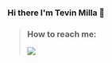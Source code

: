 <div>
  
### Hi there I'm Tevin Milla 👋

> ###  How to reach me: 
>   <a href="mailto:millatevin@gmail.com"><img src="https://img.shields.io/badge/Gmail-black?style=for-the-badge&logo=gmail&logoColor=green" /></a>

</div>
<!--
**MrazTevin/MrazTevin** is a ✨ _special_ ✨ repository because its `README.md` (this file) appears on your GitHub profile.

Here are some ideas to get you started:

- 🔭 I’m currently working on ...
- 🌱 I’m currently learning ...
- 👯 I’m looking to collaborate on ...
- 🤔 I’m looking for help with ...
- 💬 Ask me about ...
- 📫 How to reach me: <a href="mailto:millatevin@gmail.com">millatevin@gmail.com</a>
- 😄 Pronouns: ...
- ⚡ Fun fact: ...
-->
